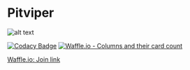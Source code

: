 # Pitviper

![alt text](https://raw.githubusercontent.com/alekbuza/pitviper/160a5f030c753ffdeb073f13701ac0f13e2e25c2/assets/snake.png)

[![Codacy Badge](https://api.codacy.com/project/badge/Grade/900d7464acb946758f96eda2c50324bd)](https://app.codacy.com/app/alekbuza/pitviper?utm_source=github.com&utm_medium=referral&utm_content=alekbuza/pitviper&utm_campaign=badger)
[![Waffle.io - Columns and their card count](https://badge.waffle.io/alekbuza/pitviper.svg?columns=all)](https://waffle.io/alekbuza/pitviper)

[Waffle.io:  Join link](https://waffle.io/alekbuza/pitviper/join)
